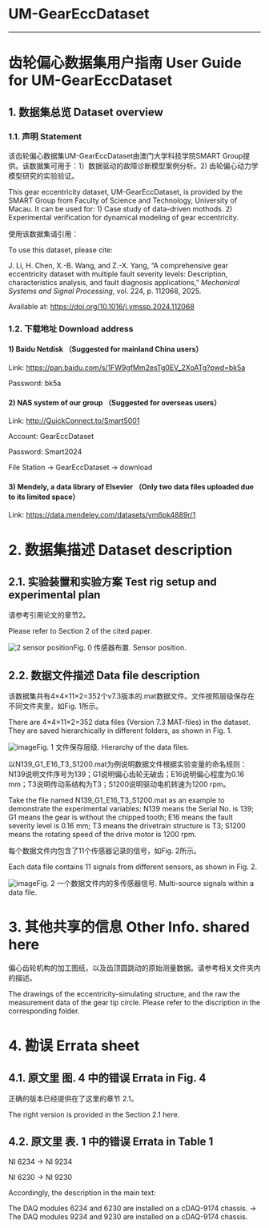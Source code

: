 # UM-GearEccDataset
__________
# 齿轮偏心数据集用户指南 User Guide for UM-GearEccDataset

## 1.	数据集总览 Dataset overview

### 1.1.	声明 Statement

该齿轮偏心数据集UM-GearEccDataset由澳门大学科技学院SMART Group提供。该数据集可用于：1）数据驱动的故障诊断模型案例分析。2) 齿轮偏心动力学模型研究的实验验证。

This gear eccentricity dataset, UM-GearEccDataset, is provided by the SMART Group from Faculty of Science and Technology, University of Macau. It can be used for: 1) Case study of data-driven mothods. 2) Experimental verification for dynamical modeling of gear eccentricity.

使用该数据集请引用：

To use this dataset, please cite:

J. Li, H. Chen, X.-B. Wang, and Z.-X. Yang, “A comprehensive gear eccentricity dataset with multiple fault severity levels: Description, characteristics analysis, and fault diagnosis applications,” _Mechanical Systems and Signal Processing_, vol. 224, p. 112068, 2025.

Available at: https://doi.org/10.1016/j.ymssp.2024.112068

### 1.2.	下载地址 Download address

#### 1)	Baidu Netdisk （Suggested for mainland China users）

Link: https://pan.baidu.com/s/1FW9gfMm2esTg0EV_2XoATg?pwd=bk5a

Password: bk5a

#### 2) NAS system of our group （Suggested for overseas users）

Link: http://QuickConnect.to/Smart5001

Account: GearEccDataset

Password: Smart2024

File Station -> GearEccDataset -> download

#### 3) Mendely, a data library of Elsevier （Only two data files uploaded due to its limited space）

Link: https://data.mendeley.com/datasets/ym6pk4889r/1

# 2.	数据集描述 Dataset description

## 2.1.	实验装置和实验方案 Test rig setup and experimental plan

请参考引用论文的章节2。

Please refer to Section 2 of the cited paper.

![2 sensor position](https://github.com/user-attachments/assets/9fb70628-5bd6-4362-a67e-b1859157c23b)Fig. 0 传感器布置. Sensor position.

## 2.2.	数据文件描述 Data file description

该数据集共有4×4×11×2=352个v7.3版本的.mat数据文件。文件按照层级保存在不同文件夹里，如Fig. 1所示。

There are 4×4×11×2=352 data files (Version 7.3 MAT-files) in the dataset. They are saved hierarchically in different folders, as shown in Fig. 1.

![image](https://github.com/LeeJMJM/GearEccDataset/assets/93640564/94920096-f871-418e-bb37-afb7746194ee "Fig. 1 文件保存层级. Hierarchy of the data files.")Fig. 1 文件保存层级. Hierarchy of the data files.

以N139_G1_E16_T3_S1200.mat为例说明数据文件根据实验变量的命名规则：N139说明文件序号为139；G1说明偏心齿轮无破齿；E16说明偏心程度为0.16 mm；T3说明传动系结构为T3；S1200说明驱动电机转速为1200 rpm。

Take the file named N139_G1_E16_T3_S1200.mat as an example to demonstrate the experimental variables: N139 means the Serial No. is 139; G1 means the gear is without the chipped tooth; E16 means the fault severity level is 0.16 mm; T3 means the drivetrain structure is T3; S1200 means the rotating speed of the drive motor is 1200 rpm.

每个数据文件内包含了11个传感器记录的信号，如Fig. 2所示。

Each data file contains 11 signals from different sensors, as shown in Fig. 2.

![image](https://github.com/LeeJMJM/GearEccDataset/assets/93640564/1dcd5f65-cd02-490a-8ba3-33aef43de172 "Fig. 2 一个数据文件内的多传感器信号. Multi-source signals within a data file.")Fig. 2 一个数据文件内的多传感器信号. Multi-source signals within a data file.

# 3.	其他共享的信息 Other Info. shared here

偏心齿轮机构的加工图纸，以及齿顶圆跳动的原始测量数据。请参考相关文件夹内的描述。

The drawings of the eccentricity-simulating structure, and the raw the measurement data of the gear tip circle.
Please refer to the discription in the corresponding folder.


# 4.	勘误 Errata sheet

## 4.1.	原文里 图. 4 中的错误 Errata in Fig. 4

正确的版本已经提供在了这里的章节 2.1。

The right version is provided in the Section 2.1 here.

## 4.2.	原文里 表. 1 中的错误 Errata in Table 1

NI 6234 -> NI 9234

NI 6230 -> NI 9230

Accordingly, the description in the main text:

The DAQ modules 6234 and 6230 are installed on a cDAQ-9174 chassis. -> The DAQ modules 9234 and 9230 are installed on a cDAQ-9174 chassis.
